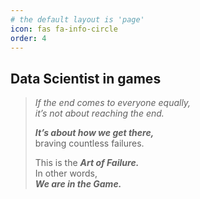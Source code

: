 ```yaml
---
# the default layout is 'page'
icon: fas fa-info-circle
order: 4
---
```


## Data Scientist in games  

> *If the end comes to everyone equally,   
>   it’s not about reaching the end.*   
>     
> ***It’s about how we get there,***  
> braving countless failures. 
>  
> This is the ***Art of Failure.***   
> In other words,  
> ***We are in the Game.***  

<!--
Research Interest:  
- HAI (Human-AI Interaction)  
- User Behavior Analytics  
- AI Personality  
-->

<!-- 
 > Add Markdown syntax content to file `_tabs/about.md`{: .filepath } and it will show up on this page.
 {: .prompt-tip }
-->
